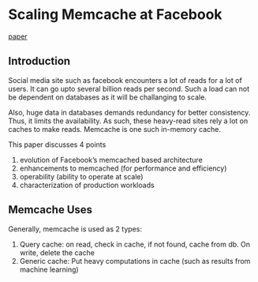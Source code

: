 # Scaling Memcache at Facebook

[paper](https://research.facebook.com/publications/scaling-memcache-at-facebook/)

## Introduction

Social media site such as facebook encounters a lot of reads for a lot of users. It can go upto several billion reads per second.
Such a load can not be dependent on databases as it will be challanging to scale.

Also, huge data in databases demands redundancy for better consistency. Thus, it limits the availability. As such, these heavy-read
sites rely a lot on caches to make reads. Memcache is one such in-memory cache.

This paper discusses 4 points
1. evolution of Facebook’s memcached based architecture
2. enhancements to memcached (for performance and efficiency)
3. operability (ability to operate at scale)
4. characterization of production workloads

## Memcache Uses

Generally, memcache is used as 2 types:

1. Query cache: on read, check in cache, if not found, cache from db. On write, delete the cache
2. Generic cache: Put heavy computations in cache (such as results from machine learning)

